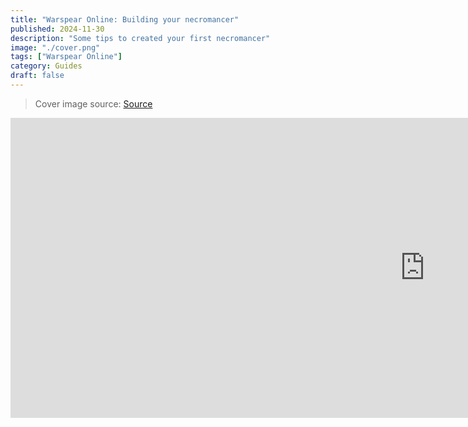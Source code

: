 ```yaml
---
title: "Warspear Online: Building your necromancer"
published: 2024-11-30
description: "Some tips to created your first necromancer"
image: "./cover.png"
tags: ["Warspear Online"]
category: Guides
draft: false
---
```


> Cover image source: [Source](https://forum.warspear-online.com/index.php?/topic/469664-%D1%80%D0%B5%D0%B1%D0%B0%D0%BB%D0%B0%D0%BD%D1%81-%D0%BD%D0%B5%D0%BA%D1%80%D0%BE%D0%BC%D0%B0%D0%BD%D1%82%D0%B0-%D0%BE%D1%82-loki/,.png)


<iframe width="1325" height="480" src="https://www.youtube.com/embed/IaWn4cA7qT8" title="Warspear Online: Necromante - Sybarida" frameborder="0" allow="accelerometer; autoplay; clipboard-write; encrypted-media; gyroscope; picture-in-picture; web-share" referrerpolicy="strict-origin-when-cross-origin" allowfullscreen></iframe>
